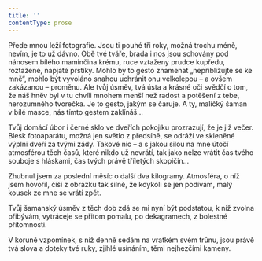 ```yaml
---
title: ''
contentType: prose
---
```


<section>

Přede mnou leží fotografie. Jsou ti pouhé tři roky, možná trochu méně, nevím, je to už dávno. Obě tvé tváře, brada i nos jsou schovány pod nánosem bílého maminčina krému, ruce vztaženy prudce kupředu, roztažené, napjaté prstíky. Mohlo by to gesto znamenat „nepřibližujte se ke mně“, mohlo být vyvoláno snahou uchránit onu velkolepou – a ovšem zakázanou – proměnu. Ale tvůj úsměv, tvá ústa a krásné oči svědčí o tom, že náš hněv byl v tu chvíli mnohem menší než radost a potěšení z tebe, nerozumného tvorečka. Je to gesto, jakým se čaruje. A ty, maličký šaman v bílé masce, nás tímto gestem zaklínáš…

Tvůj domácí úbor i černé sklo ve dveřích pokojíku prozrazují, že je již večer. Blesk fotoaparátu, možná jen světlo z předsíně, se odráží ve skleněné výplni dveří za tvými zády. Takové nic – a s jakou silou na mne útočí atmosférou těch časů, které nikdo už nevrátí, tak jako nelze vrátit čas tvého souboje s hláskami, čas tvých právě tříletých skopičin…

Zhubnul jsem za poslední měsíc o další dva kilogramy. Atmosféra, o níž jsem hovořil, čiší z obrázku tak silně, že kdykoli se jen podívám, malý kousek ze mne se vrátí zpět.

Tvůj šamanský úsměv z těch dob zdá se mi nyní být podstatou, k níž zvolna přibývám, vytráceje se přitom pomalu, po dekagramech, z bolestné přítomnosti.

V koruně vzpomínek, s níž denně sedám na vratkém svém trůnu, jsou právě tvá slova a doteky tvé ruky, zjihlé usínáním, těmi nejhezčími kameny.

</section>
